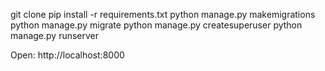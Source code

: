 git clone
pip install -r requirements.txt
python manage.py makemigrations
python manage.py migrate
python manage.py createsuperuser
python manage.py runserver

Open:
http://localhost:8000